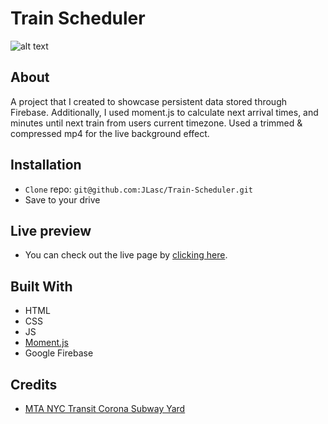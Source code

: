 # Train Scheduler

![alt text](https://s15.postimg.cc/m68hrltob/train.gif "Train")

## About

A project that I created to showcase persistent data stored through Firebase. Additionally, I used moment.js to calculate next arrival times, and minutes until next train from users current timezone. Used a trimmed & compressed mp4 for the live background effect.

## Installation

- `Clone` repo: `git@github.com:JLasc/Train-Scheduler.git`
- Save to your drive

## Live preview

- You can check out the live page by [clicking here](https://jlasc.github.io/Train-Scheduler).

## Built With

- HTML
- CSS
- JS
- [Moment.js](https://momentjs.com/)
- Google Firebase

## Credits

- [MTA NYC Transit Corona Subway Yard](https://www.youtube.com/watch?v=46nShCv7cEU)
